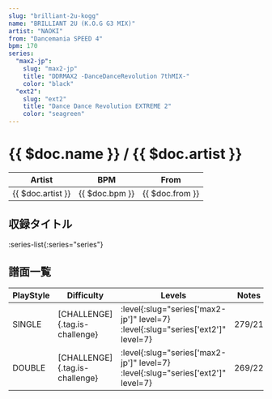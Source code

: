 ```yaml
---
slug: "brilliant-2u-kogg"
name: "BRILLIANT 2U (K.O.G G3 MIX)"
artist: "NAOKI"
from: "Dancemania SPEED 4"
bpm: 170
series:
  "max2-jp":
    slug: "max2-jp"
    title: "DDRMAX2 -DanceDanceRevolution 7thMIX-"
    color: "black"
  "ext2":
    slug: "ext2"
    title: "Dance Dance Revolution EXTREME 2"
    color: "seagreen"
---
```


# {{ $doc.name }} / {{ $doc.artist }}

|Artist|BPM|From|
|------|---|----|
|{{ $doc.artist }}|{{ $doc.bpm }}|{{ $doc.from }}|

## 収録タイトル

:series-list{:series="series"}

## 譜面一覧

|PlayStyle|Difficulty|Levels|Notes|Movie|
|---------|----------|------|-----|-----|
|SINGLE|[CHALLENGE]{.tag.is-challenge}|:level{:slug="series['max2-jp']" level=7} :level{:slug="series['ext2']" level=7}|279/21||
|DOUBLE|[CHALLENGE]{.tag.is-challenge}|:level{:slug="series['max2-jp']" level=7} :level{:slug="series['ext2']" level=7}|269/22||
